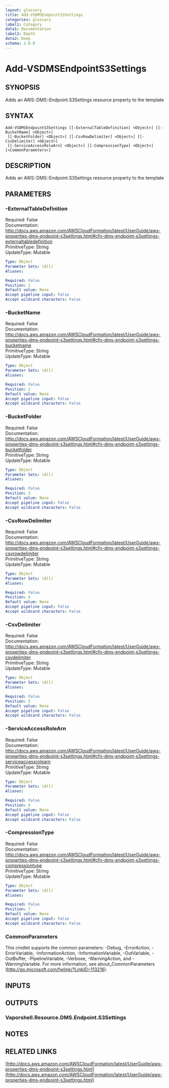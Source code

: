 ```yaml
---
layout: glossary
title: Add-VSDMSEndpointS3Settings
categories: glossary
label1: Category
data1: Documentation
label2: Depth
data2: Deep
schema: 2.0.0
---
```


# Add-VSDMSEndpointS3Settings

## SYNOPSIS
Adds an AWS::DMS::Endpoint.S3Settings resource property to the template

## SYNTAX

```
Add-VSDMSEndpointS3Settings [[-ExternalTableDefinition] <Object>] [[-BucketName] <Object>]
 [[-BucketFolder] <Object>] [[-CsvRowDelimiter] <Object>] [[-CsvDelimiter] <Object>]
 [[-ServiceAccessRoleArn] <Object>] [[-CompressionType] <Object>] [<CommonParameters>]
```

## DESCRIPTION
Adds an AWS::DMS::Endpoint.S3Settings resource property to the template

## PARAMETERS

### -ExternalTableDefinition
Required: False    
Documentation: http://docs.aws.amazon.com/AWSCloudFormation/latest/UserGuide/aws-properties-dms-endpoint-s3settings.html#cfn-dms-endpoint-s3settings-externaltabledefinition    
PrimitiveType: String    
UpdateType: Mutable

```yaml
Type: Object
Parameter Sets: (All)
Aliases:

Required: False
Position: 1
Default value: None
Accept pipeline input: False
Accept wildcard characters: False
```

### -BucketName
Required: False    
Documentation: http://docs.aws.amazon.com/AWSCloudFormation/latest/UserGuide/aws-properties-dms-endpoint-s3settings.html#cfn-dms-endpoint-s3settings-bucketname    
PrimitiveType: String    
UpdateType: Mutable

```yaml
Type: Object
Parameter Sets: (All)
Aliases:

Required: False
Position: 2
Default value: None
Accept pipeline input: False
Accept wildcard characters: False
```

### -BucketFolder
Required: False    
Documentation: http://docs.aws.amazon.com/AWSCloudFormation/latest/UserGuide/aws-properties-dms-endpoint-s3settings.html#cfn-dms-endpoint-s3settings-bucketfolder    
PrimitiveType: String    
UpdateType: Mutable

```yaml
Type: Object
Parameter Sets: (All)
Aliases:

Required: False
Position: 3
Default value: None
Accept pipeline input: False
Accept wildcard characters: False
```

### -CsvRowDelimiter
Required: False    
Documentation: http://docs.aws.amazon.com/AWSCloudFormation/latest/UserGuide/aws-properties-dms-endpoint-s3settings.html#cfn-dms-endpoint-s3settings-csvrowdelimiter    
PrimitiveType: String    
UpdateType: Mutable

```yaml
Type: Object
Parameter Sets: (All)
Aliases:

Required: False
Position: 4
Default value: None
Accept pipeline input: False
Accept wildcard characters: False
```

### -CsvDelimiter
Required: False    
Documentation: http://docs.aws.amazon.com/AWSCloudFormation/latest/UserGuide/aws-properties-dms-endpoint-s3settings.html#cfn-dms-endpoint-s3settings-csvdelimiter    
PrimitiveType: String    
UpdateType: Mutable

```yaml
Type: Object
Parameter Sets: (All)
Aliases:

Required: False
Position: 5
Default value: None
Accept pipeline input: False
Accept wildcard characters: False
```

### -ServiceAccessRoleArn
Required: False    
Documentation: http://docs.aws.amazon.com/AWSCloudFormation/latest/UserGuide/aws-properties-dms-endpoint-s3settings.html#cfn-dms-endpoint-s3settings-serviceaccessrolearn    
PrimitiveType: String    
UpdateType: Mutable

```yaml
Type: Object
Parameter Sets: (All)
Aliases:

Required: False
Position: 6
Default value: None
Accept pipeline input: False
Accept wildcard characters: False
```

### -CompressionType
Required: False    
Documentation: http://docs.aws.amazon.com/AWSCloudFormation/latest/UserGuide/aws-properties-dms-endpoint-s3settings.html#cfn-dms-endpoint-s3settings-compressiontype    
PrimitiveType: String    
UpdateType: Mutable

```yaml
Type: Object
Parameter Sets: (All)
Aliases:

Required: False
Position: 7
Default value: None
Accept pipeline input: False
Accept wildcard characters: False
```

### CommonParameters
This cmdlet supports the common parameters: -Debug, -ErrorAction, -ErrorVariable, -InformationAction, -InformationVariable, -OutVariable, -OutBuffer, -PipelineVariable, -Verbose, -WarningAction, and -WarningVariable.
For more information, see about_CommonParameters (http://go.microsoft.com/fwlink/?LinkID=113216).

## INPUTS

## OUTPUTS

### Vaporshell.Resource.DMS.Endpoint.S3Settings

## NOTES

## RELATED LINKS

[http://docs.aws.amazon.com/AWSCloudFormation/latest/UserGuide/aws-properties-dms-endpoint-s3settings.html](http://docs.aws.amazon.com/AWSCloudFormation/latest/UserGuide/aws-properties-dms-endpoint-s3settings.html)

